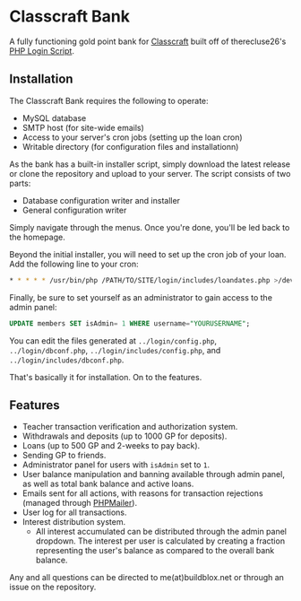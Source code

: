 # Classcraft Bank
A fully functioning gold point bank for [Classcraft](https://classcraft.com) built off of therecluse26's [PHP Login Script](https://github.com/therecluse26/PHP-Login/tree/v2.0).

## Installation
The Classcraft Bank requires the following to operate:
* MySQL database
* SMTP host (for site-wide emails)
* Access to your server's cron jobs (setting up the loan cron)
* Writable directory (for configuration files and installationn)

As the bank has a built-in installer script, simply download the latest release or clone the repository and upload to your server. The script consists of two parts:
* Database configuration writer and installer
* General configuration writer

Simply navigate through the menus. Once you're done, you'll be led back to the homepage.

Beyond the initial installer, you will need to set up the cron job of your loan. Add the following line to your cron:
```bash
* * * * * /usr/bin/php /PATH/TO/SITE/login/includes/loandates.php >/dev/null 2>&1
```

Finally, be sure to set yourself as an administrator to gain access to the admin panel:
```sql
UPDATE members SET isAdmin= 1 WHERE username="YOURUSERNAME";
```

You can edit the files generated at `../login/config.php`, `../login/dbconf.php`, `../login/includes/config.php`, and `../login/includes/dbconf.php`.

That's basically it for installation. On to the features.

## Features
* Teacher transaction verification and authorization system.
* Withdrawals and deposits (up to 1000 GP for deposits).
* Loans (up to 500 GP and 2-weeks to pay back).
* Sending GP to friends.
* Administrator panel for users with `isAdmin` set to `1`.
 * User balance manipulation and banning available through admin panel, as well as total bank balance and active loans.
* Emails sent for all actions, with reasons for transaction rejections (managed through [PHPMailer](https://github.com/PHPMailer/PHPMailer)).
* User log for all transactions.
* Interest distribution system.
  * All interest accumulated can be distributed through the admin panel dropdown. The interest per user is calculated by creating a fraction representing the user's balance as compared to the overall bank balance.

Any and all questions can be directed to me(at)buildblox.net or through an issue on the repository.
